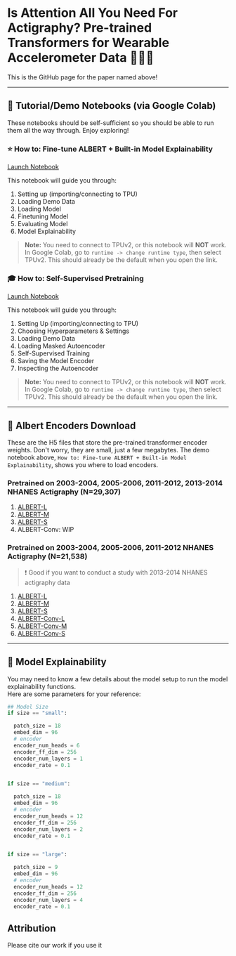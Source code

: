 # Is Attention All You Need For Actigraphy? Pre-trained Transformers for Wearable Accelerometer Data 🏃‍♀️🏃

This is the GitHub page for the paper named above!

---

## 📔 Tutorial/Demo Notebooks (via Google Colab) 
These notebooks should be self-sufficient so you should be able to run them all the way through. Enjoy exploring!

### ⭐ How to: Fine-tune ALBERT + Built-in Model Explainability
[Launch Notebook](https://colab.research.google.com/drive/1sub_5m6fV91GbqEOWT8Sl5RjwN2QnhNh?usp=sharing)

This notebook will guide you through:
1. Setting up (importing/connecting to TPU)
2. Loading Demo Data
3. Loading Model
4. Finetuning Model
5. Evaluating Model
6. Model Explainability

> **Note:** You need to connect to TPUv2, or this notebook will **NOT** work.  
> In Google Colab, go to `runtime -> change runtime type`, then select TPUv2. This should already be the default when you open the link.

### 🎓 How to: Self-Supervised Pretraining
[Launch Notebook](https://colab.research.google.com/drive/14VxoXzA374nNqYANI52rXbGuSW2ZAkxZ#scrollTo=_uzonweo6pYs)

This notebook will guide you through:
1. Setting Up (importing/connecting to TPU)
2. Choosing Hyperparameters & Settings
3. Loading Demo Data
4. Loading Masked Autoencoder
5. Self-Supervised Training
6. Saving the Model Encoder
7. Inspecting the Autoencoder

> **Note:** You need to connect to TPUv2, or this notebook will **NOT** work.  
> In Google Colab, go to `runtime -> change runtime type`, then select TPUv2. This should already be the default when you open the link.

---
## 💾 Albert Encoders Download
These are the H5 files that store the pre-trained transformer encoder weights. Don't worry, they are small, just a few megabytes. The demo notebook above, `How to: Fine-tune ALBERT + Built-in Model Explainability`, shows you where to load encoders. 

### Pretrained on 2003-2004, 2005-2006, 2011-2012, 2013-2014 NHANES Actigraphy (N=29,307)
1. [ALBERT-L](https://www.dropbox.com/scl/fi/man7n56fmo3m78bbeuic8/encoder_large_90_unsmoothed_mse_all.h5?rlkey=nnovpuo6yf42dqi9od3n9dqpl&st=mfc5f550&dl=0)
2. [ALBERT-M](https://www.dropbox.com/scl/fi/jc1gdzuj1tp6oq0cu9xzk/encoder_medium_90_unsmoothed_mse_all.h5?rlkey=a1609bxbd4pxyvnk5uw2zl5vs&st=drbco21l&dl=0)
3. [ALBERT-S](https://www.dropbox.com/scl/fi/0j03b6wzlav9p00qbg0ok/encoder_small_90_unsmoothed_mse_all.h5?rlkey=yu7s1jar6fbkfv1s71a05nyif&st=1zqo31t2&dl=0)
4. ALBERT-Conv: WIP

### Pretrained on 2003-2004, 2005-2006, 2011-2012 NHANES Actigraphy (N=21,538)
> ❗ Good if you want to conduct a study with 2013-2014 NHANES actigraphy data
1. [ALBERT-L](https://www.dropbox.com/scl/fi/gpa294hjl1cpt2tgf0s7o/encoder_large_90_unsmoothed_mse_all.h5?rlkey=8d7rv9qtt36ammgy14ed769we&st=cvhmwxeo&dl=0)
2. [ALBERT-M](https://www.dropbox.com/scl/fi/7h21c4sv3bbgsy3qdveb0/encoder_medium_90_unsmoothed_mse_all.h5?rlkey=w46b82qx328q0rxk8i1y16cnr&st=0lr3ho5o&dl=0)
3. [ALBERT-S](https://www.dropbox.com/scl/fi/drrs4q7itl83sq6c4ynfy/encoder_small_90_unsmoothed_mse_all.h5?rlkey=of53s0c9ki7mtoq9q8h6p0ybv&st=oufs4zd0&dl=0)
4. [ALBERT-Conv-L](https://www.dropbox.com/scl/fi/p5z1edbtwj4nhmpwz4u4z/conv_encoder_large_90_unsmoothed_mse_all.h5?rlkey=sjguwtxfdt42yzm2e9kw5b940&st=dkan59xd&dl=0)
5. [ALBERT-Conv-M](https://www.dropbox.com/scl/fi/fe5psorrfwuu5kbq0ya10/conv_encoder_medium_90_unsmoothed_mse_all.h5?rlkey=gg4r3irf91n091kkopp2jt490&st=h5uq30cz&dl=0)
6. [ALBERT-Conv-S](https://www.dropbox.com/scl/fi/77sisd63iqzqcm85l87cp/conv_encoder_small_90_unsmoothed_mse_all.h5?rlkey=gyvcbb0hh1x3f3sbyh0z2fjyp&st=5zug12sn&dl=0) 


---

## 🧠 Model Explainability
You may need to know a few details about the model setup to run the model explainability functions. <br>
Here are some parameters for your reference:

```python
## Model Size
if size == "small":

  patch_size = 18
  embed_dim = 96
  # encoder
  encoder_num_heads = 6
  encoder_ff_dim = 256
  encoder_num_layers = 1
  encoder_rate = 0.1


if size == "medium":

  patch_size = 18
  embed_dim = 96
  # encoder
  encoder_num_heads = 12
  encoder_ff_dim = 256
  encoder_num_layers = 2
  encoder_rate = 0.1


if size == "large":

  patch_size = 9
  embed_dim = 96
  # encoder
  encoder_num_heads = 12
  encoder_ff_dim = 256
  encoder_num_layers = 4
  encoder_rate = 0.1

```

## Attribution
Please cite our work if you use it 
